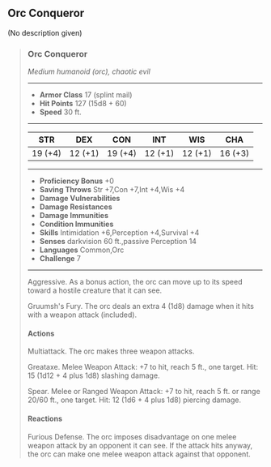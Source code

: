 ## Orc Conqueror
(No description given)

>### Orc Conqueror
>*Medium humanoid (orc), chaotic evil*
>___
>- **Armor Class** 17 (splint mail)
>- **Hit Points** 127 (15d8 + 60)
>- **Speed** 30 ft.
>___
>|**STR**|**DEX**|**CON**|**INT**|**WIS**|**CHA**|
>|:---:|:---:|:---:|:---:|:---:|:---:|
>|19 (+4)|12 (+1)|19 (+4)|12 (+1)|12 (+1)|16 (+3)|
>
>___
>- **Proficiency Bonus** +0
>- **Saving Throws** Str +7,Con +7,Int +4,Wis +4
>- **Damage Vulnerabilities** 
>- **Damage Resistances** 
>- **Damage Immunities** 
>- **Condition Immunities** 
>- **Skills** Intimidation +6,Perception +4,Survival +4
>- **Senses** darkvision 60 ft.,passive Perception 14
>- **Languages** Common,Orc
>- **Challenge** 7
>___
>Aggressive. As a bonus action, the orc can move up to its speed toward a hostile creature that it can see.
>
>Gruumsh's Fury. The orc deals an extra 4 (1d8) damage when it hits with a weapon attack (included).
>
>#### Actions
>Multiattack. The orc makes three weapon attacks.
>
>Greataxe. Melee Weapon Attack: +7 to hit, reach 5 ft., one target. Hit: 15 (1d12 + 4 plus 1d8) slashing damage.
>
>Spear. Melee or Ranged Weapon Attack: +7 to hit, reach 5 ft. or range 20/60 ft., one target. Hit: 12 (1d6 + 4 plus 1d8) piercing damage.
>
>#### Reactions
>Furious Defense. The orc imposes disadvantage on one melee weapon attack by an opponent it can see. If the attack hits anyway, the orc can make one melee weapon attack against that opponent.
>
